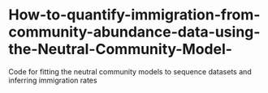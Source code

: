 # How-to-quantify-immigration-from-community-abundance-data-using-the-Neutral-Community-Model-
Code for fitting the neutral community models to sequence datasets and inferring immigration rates
